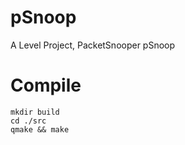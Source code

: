 # pSnoop
A Level Project, PacketSnooper pSnoop

# Compile
```
mkdir build
cd ./src
qmake && make
```
